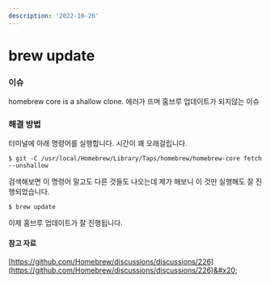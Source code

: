 ```yaml
---
description: '2022-10-26'
---
```


# brew update

### 이슈&#x20;

homebrew core is a shallow clone. 에러가 뜨며 홈브루 업데이트가 되지않는 이슈



### 해결 방법

터미널에 아래 명령어를 실행합니다. 시간이 꽤 오래걸립니다.&#x20;

```
$ git -C /usr/local/Homebrew/Library/Taps/homebrew/homebrew-core fetch --unshallow
```

검색해보면 이 명령어 말고도 다른 것들도 나오는데 제가 해보니 이 것만 실행해도 잘 진행되었습니다.&#x20;

```
$ brew update 
```

이제 홈브루 업데이트가 잘 진행됩니다.&#x20;



#### 참고 자료&#x20;

[https://github.com/Homebrew/discussions/discussions/226](https://github.com/Homebrew/discussions/discussions/226)&#x20;
